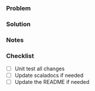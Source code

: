 <!--
PRs require an approval from any of the core contributors, other than the PR author.

Include this header if applicable:
Fixes #issue1, #issue2, ...
-->

### Problem
<!--
Explain here the context, and why you're making this change. What is the problem you're trying to solve?
-->

### Solution
<!--
Describe your solution. Focus on helping reviewers understand your technical approach and implementation decisions.
-->

### Notes
<!--
Add any important additional information as bullet points, such as:
- Implementation details reviewers should know about
- Open questions and concerns
- Limitations
-->

### Checklist

- [ ] Unit test all changes
- [ ] Update scaladocs if needed
- [ ] Update the README if needed
